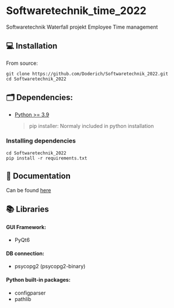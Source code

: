 # Softwaretechnik_time_2022
Softwaretechnik Waterfall projekt Employee Time management

## :computer: Installation

From source:
```
git clone https://github.com/Doderich/Softwaretechnik_2022.git
cd Softwaretechnik_2022
```
## :card_index_dividers: Dependencies:

- [Python >= 3.9](https://www.python.org/downloads/)
    > pip installer: Normaly included in python installation
### Installing dependencies
```
cd Softwaretechnik_2022
pip install -r requirements.txt
```
## :page_with_curl: Documentation
Can be found [here](Documentation)

## :books: Libraries
#### GUI Framework:
 - PyQt6

#### DB connection:
 - psycopg2 (psycopg2-binary)

#### Python built-in packages:
 - configparser
 - pathlib